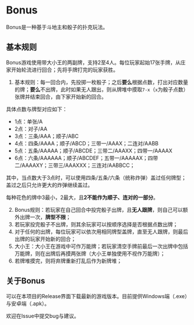 # Bonus

Bonus是一种基于斗地主和骰子的扑克玩法。

## 基本规则

Bonus游戏使用带大小王的两副牌，支持2至4人。每位玩家起始17张手牌，从庄家开始轮流进行回合；先将手牌打完的玩家获胜。

1. 基本规则：每一回合内，先投掷一枚骰子；之后**要么**根据点数，打出对应数量的牌；**要么**不出牌，此时如果无人跟出，则从牌堆中摸取`7-x`（`x`为骰子点数）张牌并结束回合，由下家开始新的回合。

具体点数与牌型对应如下：
- 1点：单张/A
- 2点：对子/AA
- 3点：三条/AAA；顺子/ABC
- 4点：四条/AAAA；顺子/ABCD；三带一/AAAX；二连对/AABB
- 5点：五条/AAAAA；顺子/ABCDE；三带二/AAAXX；四带一/AAAAX
- 6点：六条/AAAAAA；顺子/ABCDEF；五带一/AAAAAX；四带二/AAAAXY；三带三/AAAXXX；三连对/AABBCC；

其中，当点数大于3点时，可以使用四条/五条/六条（统称炸弹）盖过任何牌型；盖过之后只允许更大的炸弹继续盖过。

每种花色的牌中3最小，2最大，且**2不能作为顺子、连对的一部分**。

2. Bonus规则：若玩家在自己回合中投完骰子出牌，且**无人跟牌**，则自己可以额外出牌一次，**牌型不限**；
3. 若玩家投完骰子不出牌，则其余玩家可以按顺序选择是否根据点数出牌；
4. 对于任何的出牌，每位玩家可以依次用相同牌型盖牌，直至无人跟牌，则最后出牌的玩家开始新的回合； 
5. 大小王：大小王在游戏中可作万能牌；若玩家清空手牌前最后一次出牌中包括万能牌，则在出牌后再摸两张牌（大小王单独使用不视作万能牌）；
6. 若牌堆摸完，则将弃牌重新打乱后作为新牌堆；

## 关于Bonus

可以在本项目的Release界面下载最新的游戏版本。目前提供Windows端（.exe）与安卓端（.apk）。

欢迎在Issue中提交bug与建议。

